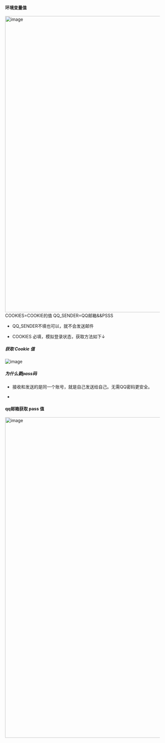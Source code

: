 #### 环境变量值
<img width="960" alt="image" src="https://user-images.githubusercontent.com/47493118/189162061-362ad1cd-3969-4e06-99eb-c825bbb5d8bc.png">
COOKIES=COOKIE的值
QQ_SENDER=QQ邮箱&&PSSS

- QQ_SENDER不填也可以，就不会发送邮件

- COOKIES 必填，模拟登录状态，获取方法如下↓

##### 获取 Cookie 值

![image](https://user-images.githubusercontent.com/47493118/216208331-e809dbe4-22a0-4269-9966-a86cb538a736.png)


##### 为什么要pass码
- 接收和发送的是同一个账号，就是自己发送给自己。无需QQ密码更安全。

- 

#### qq邮箱获取 pass 值 
<img width="1039" alt="image" src="https://user-images.githubusercontent.com/47493118/189162628-f0490204-4211-46de-9d03-e1f155819d05.png">

